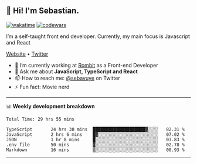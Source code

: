 ## 👋 Hi! I'm Sebastian.

[![wakatime](https://wakatime.com/badge/user/df0036c6-328a-4a39-be9b-e49417ed22a1.svg)](https://wakatime.com/@df0036c6-328a-4a39-be9b-e49417ed22a1)
[![codewars](https://www.codewars.com/users/sebavuye/badges/small)](https://www.codewars.com/users/sebavuye)

I’m a self-taught front end developer. Currently, my main focus is Javascript and React

[Website](https://sebastianvuye.be) • [Twitter](https://twitter.com/sebavuye)

- 🔭 I’m currently working at [Rombit](https://rombit.com/) as a Front-end Developer
- 💬 Ask me about **JavaScript, TypeScript and React**
- 📫 How to reach me: [@sebavuye](https://twitter.com/sebavuye) on Twitter
- ⚡ Fun fact: Movie nerd

-------

📊 **Weekly development breakdown**

<!--START_SECTION:waka-->

```text
Total Time: 29 hrs 55 mins

TypeScript       24 hrs 38 mins  ████████████████████▓░░░░   82.31 %
JavaScript       2 hrs 6 mins    █▓░░░░░░░░░░░░░░░░░░░░░░░   07.02 %
JSON             1 hr 8 mins     █░░░░░░░░░░░░░░░░░░░░░░░░   03.83 %
.env file        50 mins         ▓░░░░░░░░░░░░░░░░░░░░░░░░   02.78 %
Markdown         16 mins         ▒░░░░░░░░░░░░░░░░░░░░░░░░   00.93 %
```

<!--END_SECTION:waka-->
-------
